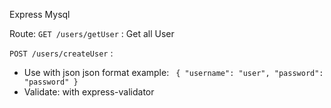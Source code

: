 Express
Mysql


Route:
`GET /users/getUser` : Get all User

`POST /users/createUser` : 
+ Use with json
json format example: 
` 
{
    "username": "user",
    "password": "password"
}
`
+ Validate: with express-validator
